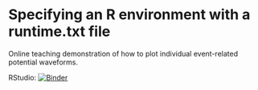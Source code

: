 # Specifying an R environment with a runtime.txt file

Online teaching demonstration of how to plot individual event-related potential waveforms.


RStudio: [![Binder](https://mybinder.org/badge_logo.svg)](https://mybinder.org/v2/gh/amandamcgow/plottingERP/HEAD?labpath=PlottingERP_clean.ipynb)
